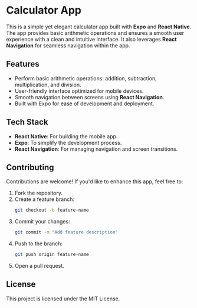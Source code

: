 

# Calculator App

This is a simple yet elegant calculator app built with **Expo** and **React Native**. The app provides basic arithmetic operations and ensures a smooth user experience with a clean and intuitive interface. It also leverages **React Navigation** for seamless navigation within the app.

## Features

- Perform basic arithmetic operations: addition, subtraction, multiplication, and division.
- User-friendly interface optimized for mobile devices.
- Smooth navigation between screens using **React Navigation**.
- Built with Expo for ease of development and deployment.

## Tech Stack

- **React Native**: For building the mobile app.
- **Expo**: To simplify the development process.
- **React Navigation**: For managing navigation and screen transitions.



## Contributing

Contributions are welcome! If you'd like to enhance this app, feel free to:

1. Fork the repository.
2. Create a feature branch:
   ```bash
   git checkout -b feature-name
   ```
3. Commit your changes:
   ```bash
   git commit -m "Add feature description"
   ```
4. Push to the branch:
   ```bash
   git push origin feature-name
   ```
5. Open a pull request.

## License

This project is licensed under the MIT License.

